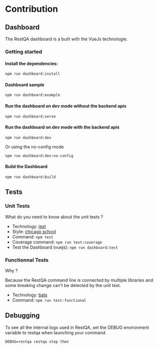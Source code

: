 # Contribution

## Dashboard

The RestQA dashboard is a built with the VueJs technologie.

### Getting started

#### Install the dependencies:

```
npm run dashboard:install
```

#### Dashboard sample

```
npm run dashboard:example
```


#### Run the dashboard on dev mode without the backend apis

```
npm run dashboard:serve
```

#### Run the dashboard on dev mode with the backend apis


```
npm run dashboard:dev
```

Or using the no-config mode

```
npm run dashboard:dev:no-config
```

#### Build the Dashboard

```
npm run dashboard:build
```


## Tests

### Unit Tests

What do you need to know about the unit tests ?

* Technology: [jest](https://jestjs.io)
* Style: [chicago school](https://dev.to/hiboabd/a-beginners-explanation-of-the-chicago-london-approaches-4o5f)
* Command: `npm test`
* Coverage command: `npm run test:coverage`
* Test the Dashboard (vuejs): `npm run dashboard:test`


### Functionnal Tests

Why ?

Because the RestQA command line is connected by multiple libraries and some breaking change can't be detected by the unit test.

* Technology: [bats](https://bats-core.readthedocs.io)
* Command: `npm run test:functional`


## Debugging

To see all the internal logs used in RestQA, set the DEBUG environment variable to restqa when launching your command.

```
DEBUG=restqa restqa step then
```
